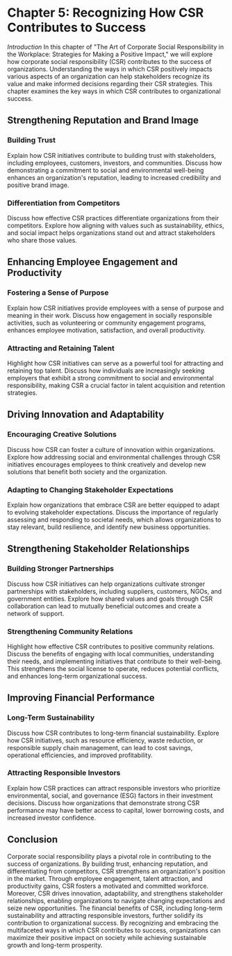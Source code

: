 Chapter 5: Recognizing How CSR Contributes to Success
=====================================================

*Introduction* In this chapter of "The Art of Corporate Social Responsibility in the Workplace: Strategies for Making a Positive Impact," we will explore how corporate social responsibility (CSR) contributes to the success of organizations. Understanding the ways in which CSR positively impacts various aspects of an organization can help stakeholders recognize its value and make informed decisions regarding their CSR strategies. This chapter examines the key ways in which CSR contributes to organizational success.

Strengthening Reputation and Brand Image
----------------------------------------

### Building Trust

Explain how CSR initiatives contribute to building trust with stakeholders, including employees, customers, investors, and communities. Discuss how demonstrating a commitment to social and environmental well-being enhances an organization's reputation, leading to increased credibility and positive brand image.

### Differentiation from Competitors

Discuss how effective CSR practices differentiate organizations from their competitors. Explore how aligning with values such as sustainability, ethics, and social impact helps organizations stand out and attract stakeholders who share those values.

Enhancing Employee Engagement and Productivity
----------------------------------------------

### Fostering a Sense of Purpose

Explain how CSR initiatives provide employees with a sense of purpose and meaning in their work. Discuss how engagement in socially responsible activities, such as volunteering or community engagement programs, enhances employee motivation, satisfaction, and overall productivity.

### Attracting and Retaining Talent

Highlight how CSR initiatives can serve as a powerful tool for attracting and retaining top talent. Discuss how individuals are increasingly seeking employers that exhibit a strong commitment to social and environmental responsibility, making CSR a crucial factor in talent acquisition and retention strategies.

Driving Innovation and Adaptability
-----------------------------------

### Encouraging Creative Solutions

Discuss how CSR can foster a culture of innovation within organizations. Explore how addressing social and environmental challenges through CSR initiatives encourages employees to think creatively and develop new solutions that benefit both society and the organization.

### Adapting to Changing Stakeholder Expectations

Explain how organizations that embrace CSR are better equipped to adapt to evolving stakeholder expectations. Discuss the importance of regularly assessing and responding to societal needs, which allows organizations to stay relevant, build resilience, and identify new business opportunities.

Strengthening Stakeholder Relationships
---------------------------------------

### Building Stronger Partnerships

Discuss how CSR initiatives can help organizations cultivate stronger partnerships with stakeholders, including suppliers, customers, NGOs, and government entities. Explore how shared values and goals through CSR collaboration can lead to mutually beneficial outcomes and create a network of support.

### Strengthening Community Relations

Highlight how effective CSR contributes to positive community relations. Discuss the benefits of engaging with local communities, understanding their needs, and implementing initiatives that contribute to their well-being. This strengthens the social license to operate, reduces potential conflicts, and enhances long-term organizational success.

Improving Financial Performance
-------------------------------

### Long-Term Sustainability

Discuss how CSR contributes to long-term financial sustainability. Explore how CSR initiatives, such as resource efficiency, waste reduction, or responsible supply chain management, can lead to cost savings, operational efficiencies, and improved profitability.

### Attracting Responsible Investors

Explain how CSR practices can attract responsible investors who prioritize environmental, social, and governance (ESG) factors in their investment decisions. Discuss how organizations that demonstrate strong CSR performance may have better access to capital, lower borrowing costs, and increased investor confidence.

Conclusion
----------

Corporate social responsibility plays a pivotal role in contributing to the success of organizations. By building trust, enhancing reputation, and differentiating from competitors, CSR strengthens an organization's position in the market. Through employee engagement, talent attraction, and productivity gains, CSR fosters a motivated and committed workforce. Moreover, CSR drives innovation, adaptability, and strengthens stakeholder relationships, enabling organizations to navigate changing expectations and seize new opportunities. The financial benefits of CSR, including long-term sustainability and attracting responsible investors, further solidify its contribution to organizational success. By recognizing and embracing the multifaceted ways in which CSR contributes to success, organizations can maximize their positive impact on society while achieving sustainable growth and long-term prosperity.
